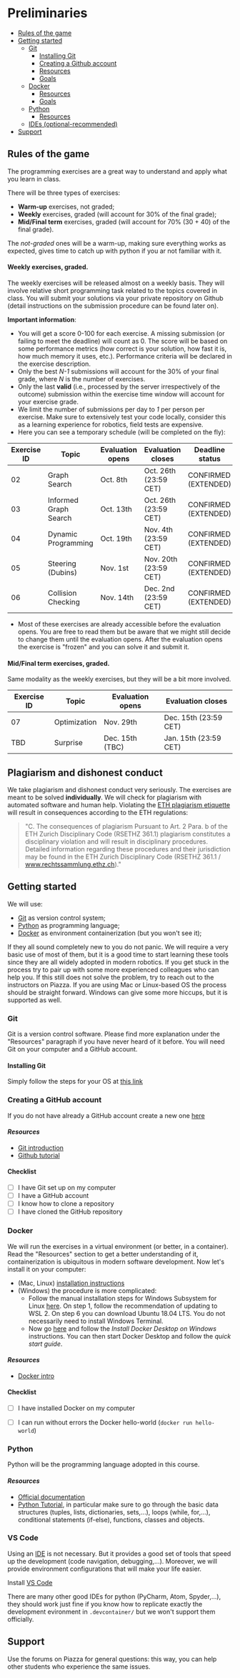 # Preliminaries

- [Rules of the game](#rules-of-the-game)
- [Getting started](#getting-started)
    * [Git](#git)
        - [Installing Git](#installing-git)
        - [Creating a Github account](#creating-a-github-account)
        - [Resources](#-resources--)
        - [Goals](#--goals---)
    * [Docker](#docker)
        - [Resources](#-resources---1)
        - [Goals](#--goals----1)
    * [Python](#python)
        - [Resources](#-resources---2)
    * [IDEs (optional-recommended)](#ides---optional---recommended----)
- [Support](#support)

## Rules of the game

The programming exercises are a great way to understand and apply what you learn in class.

There will be three types of exercises:

- **Warm-up** exercises, not graded;
- **Weekly** exercises, graded (will account for 30% of the final grade);
- **Mid/Final term** exercises, graded (will account for 70% (30 + 40) of the final grade).

The *not-graded* ones will be a warm-up, making sure everything works as expected, gives time to catch up with python if
you ar not familiar with it.

#### **Weekly** exercises, graded.
The weekly exercises will be released almost on a weekly basis.
They will involve relative short programming task related to the topics covered in class.
You will submit your solutions via your private repository on Github (detail instructions on the submission procedure can be found later on).


**Important information**:

* You will get a score 0-100 for each exercise. A missing submission (or failing to meet the deadline) will count as 0. The score will be based on some performance metrics (how correct is your solution, how fast it is, how much memory
it uses, etc.). Performance criteria will be declared in the exercise description.
* Only the best _N-1_ submissions will account for the 30% of your final grade, where _N_ is the number of exercises.
* Only the last **valid** (i.e., processed by the server irrespectively of the outcome) submission within the exercise time window will account for your exercise grade. 
* We limit the number of submissions per day to *1* per person per exercise.
Make sure to extensively test your code locally, consider this as a learning experience for robotics, field tests are expensive.
* Here you can see a temporary schedule (will be completed on the fly):

| Exercise **ID** | **Topic**             | Evaluation **opens** | Evaluation **closes** | **Deadline status** |
|-----------------|-----------------------|----------------------|-----------------------|---------------------|
| 02              | Graph Search          | Oct. 8th             | Oct. 26th (23:59 CET) | CONFIRMED (EXTENDED)|
| 03              | Informed Graph Search | Oct. 13th            | Oct. 26th (23:59 CET) | CONFIRMED (EXTENDED)|
| 04              | Dynamic Programming   | Oct. 19th            | Nov. 4th  (23:59 CET) | CONFIRMED (EXTENDED)|
| 05              | Steering (Dubins)     | Nov. 1st             | Nov. 20th (23:59 CET) | CONFIRMED (EXTENDED)|
| 06              | Collision Checking    | Nov. 14th            | Dec. 2nd  (23:59 CET) | CONFIRMED (EXTENDED)|


* Most of these exercises are already accessible before the evaluation opens. 
You are free to read them but be aware that we might still decide to change them until the evaluation opens.
After the evaluation opens the exercise is "frozen" and you can solve it and submit it.

#### **Mid/Final term** exercises, graded.
Same modality as the weekly exercises, but they will be a bit more involved.

| Exercise **ID** | **Topic** | Evaluation **opens** | Evaluation **closes** |
|-----------------|-----------|----------------------|-----------------------|
| 07              | Optimization  | Nov. 29th       | Dec. 15th (23:59 CET)  |
| TBD             | Surprise  | Dec. 15th (TBC)      | Jan. 15th (23:59 CET) |


## Plagiarism and dishonest conduct

We take plagiarism and dishonest conduct very seriously.
The exercises are meant to be solved **individually**. 
We will check for plagiarism with automated software and human help. 
Violating the [ETH plagiarism etiquette](https://ethz.ch/content/dam/ethz/main/education/rechtliches-abschluesse/leistungskontrollen/plagiarism-citationetiquette.pdf)
will result in consequences according to the ETH regulations:

>"C. The consequences of plagiarism Pursuant to Art. 2 Para. b of the ETH Zurich Disciplinary Code (RSETHZ 361.1) plagiarism constitutes a disciplinary violation and will result in disciplinary procedures.
> Detailed information regarding these procedures and their jurisdiction may be found in the ETH Zurich Disciplinary Code (RSETHZ 361.1 / www.rechtssammlung.ethz.ch)."


## Getting started

We will use:

- [Git](https://git-scm.com/) as version control system;
- [Python](https://www.python.org/) as programming language;
- [Docker](https://www.docker.com/) as environment containerization (but you won't see it);

If they all sound completely new to you do not panic. 
We will require a very basic use of most of them, but it is a good time to start learning these tools since they are all widely adopted in modern robotics.
If you get stuck in the process try to pair up with some more experienced colleagues who can help you. 
If this still does not solve the problem, try to reach out to the instructors on Piazza. 
If you are using Mac or Linux-based OS the process should be straight forward. 
Windows can give some more hiccups, but it is supported as well.

### Git

Git is a version control software.
Please find more explanation under the "Resources" paragraph if you have never heard of it before. 
You will need Git on your computer and a GitHub account.

#### Installing Git

Simply follow the steps for your OS at [this link](https://git-scm.com/downloads)

### Creating a GitHub account

If you do not have already a GitHub account create a new one [here](https://github.com/join)

#### _Resources_

- [Git introduction](https://docs.duckietown.org/daffy/opmanual_duckiebot/out/preliminaries_git.html#sec:preliminaries-git)
- [Github tutorial](https://guides.github.com/activities/hello-world/)

#### **Checklist**

- [ ]  I have Git set up on my computer
- [ ]  I have a GitHub account
- [ ]  I know how to clone a repository
- [ ]  I have cloned the GitHub repository

### Docker

We will run the exercises in a virtual environment (or better, in a container).
Read the "Resources" section to get a better understanding of it, containerization is ubiquitous in modern software
development.
Now let's install it on your computer:

* (Mac, Linux) [installation instructions](https://docs.docker.com/get-docker/)
* (Windows) the procedure is more complicated:
    + Follow the manual installation steps for Windows Subsystem for
      Linux [here](https://docs.microsoft.com/en-us/windows/wsl/install-win10). On step 1, follow the recommendation of
      updating to WSL 2. On step 6 you can download Ubuntu 18.04 LTS. You do not necessarily need to install Windows
      Terminal.
    + Now go [here](https://docs.docker.com/desktop/windows/install/) and follow the _Install Docker Desktop on Windows_
      instructions. You can then start Docker Desktop and follow the *quick start guide*.

#### _Resources_

- [Docker intro](https://docs.duckietown.org/daffy/opmanual_duckiebot/out/preliminaries_docker_basics.html)

#### **Checklist**

- [ ] I have installed Docker on my computer
- [ ] I can run without errors the Docker hello-world (`docker run hello-world`)


### Python

Python will be the programming language adopted in this course.

#### _Resources_

- [Official documentation](https://docs.python.org/3/)
- [Python Tutorial](https://www.tutorialspoint.com/python/index.htm), in particular make sure to go through the basic
  data structures (tuples, lists, dictionaries, sets,...), loops (while, for,...), conditional statements (if-else),
  functions, classes and objects.

### VS Code

Using an [IDE](https://en.wikipedia.org/wiki/Integrated_development_environment) is not necessary.
But it provides a good set of tools that speed up the development (code navigation, debugging,...).
Moreover, we will provide environment configurations that will make your life easier.

Install [VS Code](https://code.visualstudio.com/)

There are many other good IDEs for python (PyCharm, Atom, Spyder,...), they should work just fine if you know how to
replicate exactly the development evironment in `.devcontainer/` but we won't support them officially.


## Support

Use the forums on Piazza for general questions: this way, you can help other students who experience the same issues.
